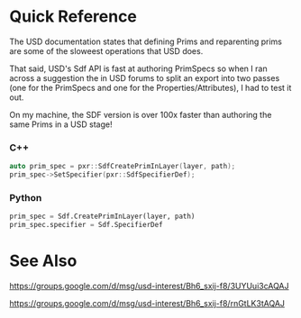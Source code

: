 # Quick Reference
The USD documentation states that defining Prims and reparenting prims
are some of the sloweest operations that USD does.

That said, USD's Sdf API is fast at authoring PrimSpecs so when I ran
across a suggestion the in USD forums to split an export into two passes
(one for the PrimSpecs and one for the Properties/Attributes), I had to
test it out.

On my machine, the SDF version is over 100x faster than authoring the
same Prims in a USD stage!


### C++

```cpp
auto prim_spec = pxr::SdfCreatePrimInLayer(layer, path);
prim_spec->SetSpecifier(pxr::SdfSpecifierDef);
```


### Python

```python
prim_spec = Sdf.CreatePrimInLayer(layer, path)
prim_spec.specifier = Sdf.SpecifierDef
```


# See Also
https://groups.google.com/d/msg/usd-interest/Bh6_sxij-f8/3UYUui3cAQAJ

https://groups.google.com/d/msg/usd-interest/Bh6_sxij-f8/rnGtLK3tAQAJ
